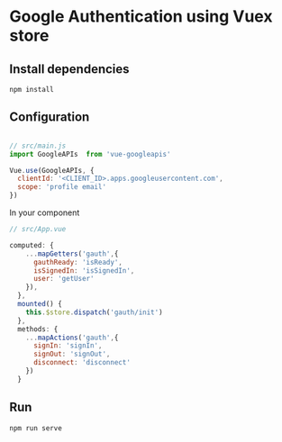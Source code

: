 # Google Authentication using Vuex store

## Install dependencies

`npm install`

## Configuration

```javascript

// src/main.js
import GoogleAPIs  from 'vue-googleapis'

Vue.use(GoogleAPIs, {
  clientId: '<CLIENT_ID>.apps.googleusercontent.com',
  scope: 'profile email'
})

```

In your component 


```javascript
// src/App.vue

computed: {
    ...mapGetters('gauth',{
      gauthReady: 'isReady',
      isSignedIn: 'isSignedIn',
      user: 'getUser'
    }),
  },
  mounted() {
    this.$store.dispatch('gauth/init')
  },
  methods: {
    ...mapActions('gauth',{
      signIn: 'signIn',
      signOut: 'signOut',
      disconnect: 'disconnect'
    })
  }
```

## Run

`npm run serve`
